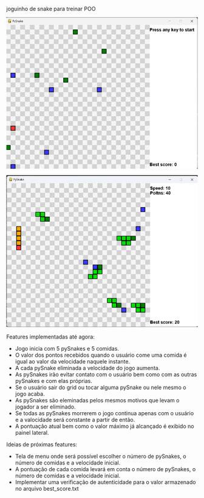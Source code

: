joguinho de snake para treinar POO

![Início do jogo](inicio.png)

![Durante o jogo](jogo_em_andamento.png)

Features implementadas até agora:
- Jogo inicia com 5 pySnakes e 5 comidas.
- O valor dos pontos recebidos quando o usuário come uma comida é igual ao valor da velocidade naquele instante.
- A cada pySnake eliminada a velocidade do jogo aumenta.
- As pySnakes irão evitar contato com o usuário bem como com as outras pySnakes e com elas próprias.
- Se o usuário sair do grid ou tocar alguma pySnake ou nele mesmo o jogo acaba.
- As pySnakes são eleminadas pelos mesmos motivos que levam o jogador a ser eliminado.
- Se todas as pySnakes morrerem o jogo continua apenas com o usuário e a valocidade será constante a partir de então.
- A pontuação atual bem como o valor máximo já alcançado é exibido no painel lateral.

Ideias de próximas features:
- Tela de menu onde será possível escolher o número de pySnakes, o número de comidas e a velocidade inicial.
- A pontuação de cada comida levará em conta o número de pySnakes, o número de comidas e a velocidade inicial.
- Implementar uma verificação de autenticidade para o valor armazenado no arquivo best_score.txt